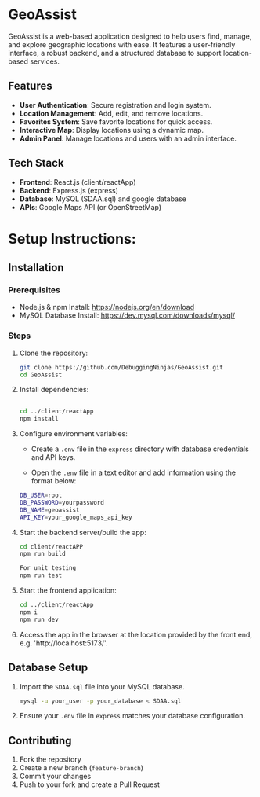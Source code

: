 # GeoAssist

GeoAssist is a web-based application designed to help users find, manage, and explore geographic locations with ease. It features a user-friendly interface, a robust backend, and a structured database to support location-based services.

## Features
- **User Authentication**: Secure registration and login system.
- **Location Management**: Add, edit, and remove locations.
- **Favorites System**: Save favorite locations for quick access.
- **Interactive Map**: Display locations using a dynamic map.
- **Admin Panel**: Manage locations and users with an admin interface.

## Tech Stack
- **Frontend**: React.js (client/reactApp)
- **Backend**: Express.js (express)
- **Database**: MySQL (SDAA.sql) and google database
- **APIs**: Google Maps API (or OpenStreetMap)

# Setup Instructions:
## Installation
### Prerequisites
- Node.js & npm      Install: https://nodejs.org/en/download
- MySQL Database     Install: https://dev.mysql.com/downloads/mysql/

### Steps
1. Clone the repository:
   ```sh
   git clone https://github.com/DebuggingNinjas/GeoAssist.git
   cd GeoAssist
   ```

2. Install dependencies:
   ```sh
  
   cd ../client/reactApp
   npm install
   ```

3. Configure environment variables:
   - Create a `.env` file in the `express` directory with database credentials and API keys.
  
   - Open the `.env` file in a text editor and add information using the format below:
   ```sh DB_HOST=localhost
   DB_USER=root
   DB_PASSWORD=yourpassword
   DB_NAME=geoassist
   API_KEY=your_google_maps_api_key
   ```


5. Start the backend server/build the app:
   ```sh
   cd client/reactAPP
   npm run build

   For unit testing
   npm run test
   ```

6. Start the frontend application:
   ```sh
   cd ../client/reactApp
   npm i
   npm run dev
   ```

7. Access the app in the browser at the location provided by the front end, e.g. 'http://localhost:5173/'.

## Database Setup
1. Import the `SDAA.sql` file into your MySQL database.
   ```sh
   mysql -u your_user -p your_database < SDAA.sql
   ```
2. Ensure your `.env` file in `express` matches your database configuration.

## Contributing
1. Fork the repository
2. Create a new branch (`feature-branch`)
3. Commit your changes
4. Push to your fork and create a Pull Request

